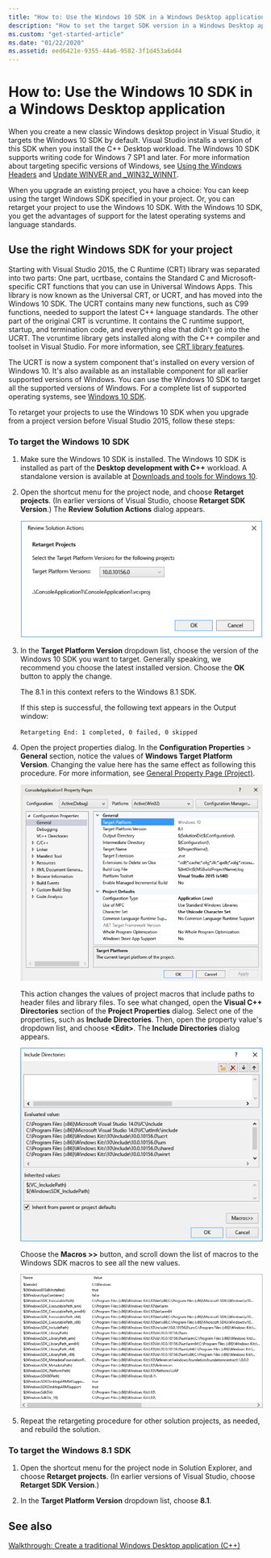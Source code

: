```yaml
---
title: "How to: Use the Windows 10 SDK in a Windows Desktop application"
description: "How to set the target SDK version in a Windows Desktop application project to use the Windows 10 SDK."
ms.custom: "get-started-article"
ms.date: "01/22/2020"
ms.assetid: eed6421e-9355-44a6-9582-3f1d453a6d44
---
```

# How to: Use the Windows 10 SDK in a Windows Desktop application

When you create a new classic Windows desktop project in Visual Studio, it targets the Windows 10 SDK by default. Visual Studio installs a version of this SDK when you install the C++ Desktop workload. The Windows 10 SDK supports writing code for Windows 7 SP1 and later. For more information about targeting specific versions of Windows, see [Using the Windows Headers](/windows/win32/WinProg/using-the-windows-headers) and [Update WINVER and _WIN32_WINNT](../porting/modifying-winver-and-win32-winnt.md).

When you upgrade an existing project, you have a choice: You can keep using the target Windows SDK specified in your project. Or, you can retarget your project to use the Windows 10 SDK. With the Windows 10 SDK, you get the advantages of support for the latest operating systems and language standards.

## Use the right Windows SDK for your project

Starting with Visual Studio 2015, the C Runtime (CRT) library was separated into two parts: One part, ucrtbase, contains the Standard C and Microsoft-specific CRT functions that you can use in Universal Windows Apps. This library is now known as the Universal CRT, or UCRT, and has moved into the Windows 10 SDK. The UCRT contains many new functions, such as C99 functions, needed to support the latest C++ language standards. The other part of the original CRT is vcruntime. It contains the C runtime support, startup, and termination code, and everything else that didn't go into the UCRT. The vcruntime library gets installed along with the C++ compiler and toolset in Visual Studio. For more information, see [CRT library features](../c-runtime-library/crt-library-features.md).

The UCRT is now a system component that's installed on every version of Windows 10. It's also available as an installable component for all earlier supported versions of Windows. You can use the Windows 10 SDK to target all the supported versions of Windows. For a complete list of supported operating systems, see [Windows 10 SDK](https://developer.microsoft.com/windows/downloads/windows-10-sdk).

To retarget your projects to use the Windows 10 SDK when you upgrade from a project version before Visual Studio 2015, follow these steps:

### To target the Windows 10 SDK

1. Make sure the Windows 10 SDK is installed. The Windows 10 SDK is installed as part of the **Desktop development with C++** workload. A standalone version is available at [Downloads and tools for Windows 10](https://developer.microsoft.com/windows/downloads).

1. Open the shortcut menu for the project node, and choose **Retarget projects**. (In earlier versions of Visual Studio, choose **Retarget SDK Version**.) The **Review Solution Actions** dialog appears.

   ![Review Solution Actions](../windows/media/retargetingwindowssdk2.PNG "RetargetingWindowsSDK2")

1. In the **Target Platform Version** dropdown list, choose the version of the Windows 10 SDK you want to target. Generally speaking, we recommend you choose the latest installed version. Choose the **OK** button to apply the change.

   The 8.1 in this context refers to the Windows 8.1 SDK.

   If this step is successful, the following text appears in the Output window:

   `Retargeting End: 1 completed, 0 failed, 0 skipped`

1. Open the project properties dialog. In the **Configuration Properties** > **General** section, notice the values of **Windows Target Platform Version**. Changing the value here has the same effect as following this procedure. For more information, see [General Property Page (Project)](../build/reference/general-property-page-project.md).

   ![Target Platform Version](../windows/media/retargetingwindowssdk3.PNG "RetargetingWindowsSDK3")

   This action changes the values of project macros that include paths to header files and library files. To see what changed, open the **Visual C++ Directories** section of the **Project Properties** dialog. Select one of the properties, such as **Include Directories**. Then, open the property value's dropdown list, and choose **\<Edit>**. The **Include Directories** dialog appears.

   ![Include Directories dialog box](../windows/media/retargetingwindowssdk4.PNG "RetargetingWindowsSDK4")

   Choose the **Macros >>** button, and scroll down the list of macros to the Windows SDK macros to see all the new values.

   ![Windows SDK Macros](../windows/media/retargetingwindowssdk5.PNG "RetargetingWindowsSDK5")

1. Repeat the retargeting procedure for other solution projects, as needed, and rebuild the solution.

### To target the Windows 8.1 SDK

1. Open the shortcut menu for the project node in Solution Explorer, and choose **Retarget projects**. (In earlier versions of Visual Studio, choose **Retarget SDK Version**.)

2. In the **Target Platform Version** dropdown list, choose **8.1**.

## See also

[Walkthrough: Create a traditional Windows Desktop application (C++)](../windows/walkthrough-creating-windows-desktop-applications-cpp.md)
